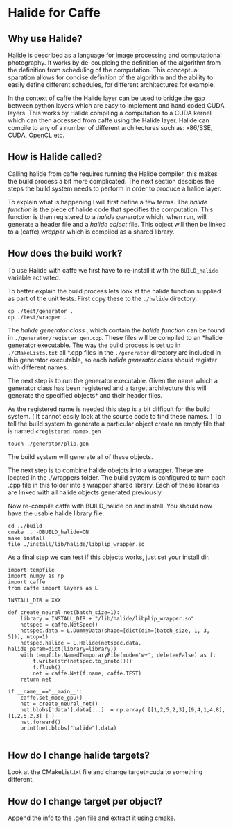 # Halide for Caffe

## Why use Halide?

[Halide](http://halide-lang.org/) is described as a language for image
processing and computational photography. It works by de-coupleing the
definition of the algorithm from the definition from scheduling of the
computation. This conceptual sparation allows for concise definition of the
algorithm and the ability to easily define different schedules, for different
architectures for example.

In the context of caffe the Halide layer can be used to bridge the gap between
python layers which are easy to implement and hand coded CUDA layers. This
works by Halide compiling a computation to a CUDA kernel which can then
accessed from caffe using the Halide layer. Halide can compile to any
of a number of different architectures such as: x86/SSE, CUDA, OpenCL etc.


## How is Halide called?

Calling halide from caffe requires running the Halide compiler, this makes
the build process a bit more complicated. The next section descibes the
steps the build system needs to perform in order to produce a halide layer.

To explain what is happening I will first define a few terms. The *halide
function* is the piece of halide code that specifies the computation. This
function is then registered to a *halide generator* which, when run, will
generate a header file and a *halide object* file. This object will then
be linked to a (caffe) *wrapper* which is compiled as a shared library.


## How does the build work?

To use Halide with caffe we first have to re-install it with the `BUILD_halide`
variable activated.

To better explain the build process lets look at the halide function supplied
as part of the unit tests. First copy these to the `./halide` directory.

```
cp ./test/generator .
cp ./test/wrapper .
```

The *halide generator class* , which contain the *halide function* can be found
in `./generator/register_gen.cpp`. These files will be compiled to an *halide
generator executable. The way the build process is set up in `./CMakeLists.txt`
all *.cpp files in the `./generator` directory are included in this generator
executable, so each *halide generator class* should register with different
names.

The next step is to run the generator executable. Given the name which a
generator class has been registered and a target architecture this will
generate the specified objects* and their header files.

As the registered name is needed this step is a bit difficult for the build
system. ( It cannot easily look at the source code to find these names. )
To tell the build system to generate a particular object create an empty
file that is named `<registered name>.gen`

```
touch ./generator/plip.gen
```

The build system will generate all of these objects.

The next step is to combine halide obejcts into a wrapper. These are located in
the ./wrappers folder. The build system is configured to turn each .cpp file in
this folder into a wrapper shared library. Each of these libraries are linked
with all halide objects generated previously.

Now re-compile caffe with BUILD_halide on and install. You should now have
the usable halide library file:

```
cd ../build
cmake .. -DBUILD_halide=ON
make install
file ./install/lib/halide/libplip_wrapper.so
```

As a final step we can test if this objects works, just set your install dir.

```
import tempfile
import numpy as np
import caffe
from caffe import layers as L

INSTALL_DIR = XXX

def create_neural_net(batch_size=1):
    library = INSTALL_DIR + "/lib/halide/libplip_wrapper.so"
    netspec = caffe.NetSpec()
    netspec.data = L.DummyData(shape=[dict(dim=[batch_size, 1, 3, 5])], ntop=1)
    netspec.halide = L.Halide(netspec.data, halide_param=dict(library=library))
    with tempfile.NamedTemporaryFile(mode='w+', delete=False) as f:
        f.write(str(netspec.to_proto()))
        f.flush()
        net = caffe.Net(f.name, caffe.TEST)
    return net

if __name__=='__main__':
    caffe.set_mode_gpu()
    net = create_neural_net()
    net.blobs['data'].data[...]  = np.array( [[1,2,5,2,3],[9,4,1,4,8],[1,2,5,2,3] ] )
    net.forward()
    print(net.blobs["halide"].data)


```

## How do I change halide targets?
Look at the CMakeList.txt file and change target=cuda to something different.

## How do I change target per object?
Append the info to the .gen file and extract it using cmake.
